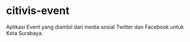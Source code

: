 # citivis-event
Aplikasi Event yang diambil dari media sosial Twitter dan Facebook untuk Kota Surabaya.
